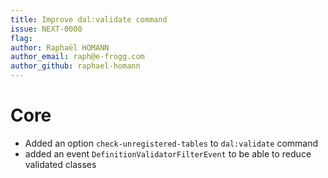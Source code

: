 ```yaml
---
title: Improve dal:validate command
issue: NEXT-0000
flag: 
author: Raphaël HOMANN
author_email: raph@e-frogg.com
author_github: raphael-homann
---
```

# Core
* Added an option `check-unregistered-tables` to `dal:validate` command
* added an event `DefinitionValidatorFilterEvent` to be able to reduce validated classes
